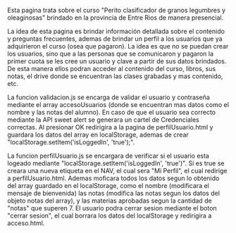 Esta pagina trata sobre el curso "Perito clasificador de granos legumbres y oleaginosas" brindado en la provincia de Entre Rios de manera presencial.

La idea de esta pagina es brindar información detallada sobre el contenido y preguntas frecuentes, ademas de brindar un perfil a los usuarios que ya adquirieron el curso (osea que pagaron). La idea es que no se puedan crear los usuarios, sino que a las personas que se comunicaron y pagaron la primer cuota se les cree un usuario y clave a partir de sus datos brindados. De esta manera ellos podran acceder al contenido del curso, libros, sus notas, el drive donde se encuentran las clases grabadas y mas contenido, etc.

La funcion validacion.js se encarga de validar el usuario y contraseña mediante el array accesoUsuarios (donde se encuentran mas datos como el nombre y las notas del alumno).
En caso de que el usuario sea correcto mediante la API sweet alert se generara un cartel de Credenciales correctas. Al presionar OK redirigira a la pagina de perfilUsuario.html y guardara los datos del array en localStorage, ademas de crear "localStorage.setItem('isLoggedIn', 'true');". 

La funcion perfilUsuario.js se encargara de verificar si el usuario esta logeado mediante "localStorage.setItem('isLoggedIn', 'true')". Si es true se creara una nueva etiqueta en el NAV, el cual sera "Mi Perfil", el cual redirige a perfilUsuario.html. Ademas moficara todos los datos segun lo obtenido del array guardado en el localStorage, como el nombre (modificara el mensaje de bienvenida) las notas (modifica las notas segun los datos del objeto notas del array), y las materias aprobadas segun la cantidad de "notas" que superen 7. El usuario podra cerrar sesion mediante el boton "cerrar sesion", el cual borrara los datos del localStorage y redirigira a acceso.html.

